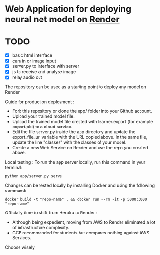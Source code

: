 # Web Application for deploying neural net model on [Render](https://render.com)

# TODO

- [x] basic html interface
- [x] cam in or image input
- [x] server.py to interface with server
- [x] js to receive and analyse image
- [x] relay audio out

The repository can be used as a starting point to deploy any model on Render.

Guide for production deployment :

* Fork this repository or clone the app/ folder into your Github account.
* Upload your trained model file.
* Upload the trained model file created with learner.export (for example export.pkl) to a cloud service.
* Edit the file server.py inside the app directory and update the export_file_url variable with the URL copied above. In the same file, update the line "classes" with the classes of your model.
* Create a new Web Service on Render and use the repo you created above. 

Local testing : 
  To run the app server locally, run this command in your terminal:
```
python app/server.py serve
```

  Changes can be tested locally by installing Docker and using the following command:

```
docker build -t "repo-name" . && docker run --rm -it -p 5000:5000 "repo-name"
```

Officially time to shift from Heroku to Render :

* Although being expedient, moving from AWS to Render eliminated a lot of infrastructure complexity.
* GCP recommended for students but compares nothing against AWS Services.

Choose wisely

